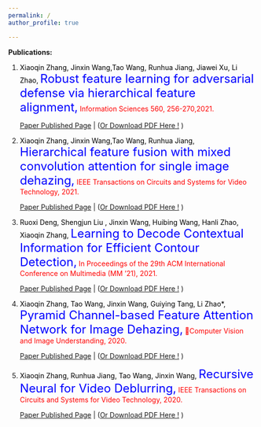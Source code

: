 ```yaml
---
permalink: / 
author_profile: true

---
```


**Publications:**

1. <font color ="black">Xiaoqin Zhang, Jinxin Wang,Tao Wang, Runhua Jiang, Jiawei Xu, Li Zhao, </font><font size=5 color ="blue">Robust feature learning for adversarial defense via hierarchical feature alignment,</font> <font color ="red">Information Sciences 560, 256-270,2021.</font>

   [Paper Published Page](https://www.sciencedirect.com/science/article/pii/S0020025520312081) | ([Or Download PDF Here !](https://shuyuandeqipa.github.io/files/paper1.pdf)  )

2. <font color ="black">Xiaoqin Zhang, Jinxin Wang,Tao Wang, Runhua Jiang,  </font><font size=5 color ="blue">Hierarchical feature fusion with mixed convolution attention for single image dehazing,</font> <font color ="red">IEEE Transactions on Circuits and Systems for Video Technology, 2021.</font>

   [Paper Published Page](https://ieeexplore.ieee.org/abstract/document/9381290) | ([Or Download PDF Here !](https://shuyuandeqipa.github.io/files/paper2.pdf) )

3. <font color ="black">Ruoxi Deng, Shengjun Liu , Jinxin Wang, Huibing Wang, Hanli Zhao, Xiaoqin Zhang, </font><font size=5 color ="blue">Learning to Decode Contextual Information for Efficient Contour Detection,</font> <font color ="red">In Proceedings of the 29th ACM International Conference on Multimedia (MM ’21), 2021.</font> 

   [Paper Published Page](https://dl.acm.org/doi/abs/10.1145/3474085.3475593) | ([Or Download PDF Here !](https://shuyuandeqipa.github.io/files/paper3.pdf) )

4. <font color ="black">Xiaoqin Zhang, Tao Wang, Jinxin Wang, Guiying Tang, Li Zhao*, </font><font size=5 color ="blue">Pyramid Channel-based Feature Attention Network for Image Dehazing,</font> <font color ="red">Computer Vision and Image Understanding, 2020. </font>

   [Paper Published Page](https://www.sciencedirect.com/science/article/pii/S1077314220300709) | ([Or Download PDF Here !](https://shuyuandeqipa.github.io/files/paper4.pdf) )

5. <font color ="black">Xiaoqin Zhang, Runhua Jiang, Tao Wang, Jinxin Wang, </font><font size=5 color ="blue">Recursive Neural for Video Deblurring,</font> <font color ="red">IEEE Transactions on Circuits and Systems for Video Technology, 2020. </font>

   [Paper Published Page](https://ieeexplore.ieee.org/abstract/document/9247314) | ([Or Download PDF Here !](https://shuyuandeqipa.github.io/files/paper5.pdf) )







